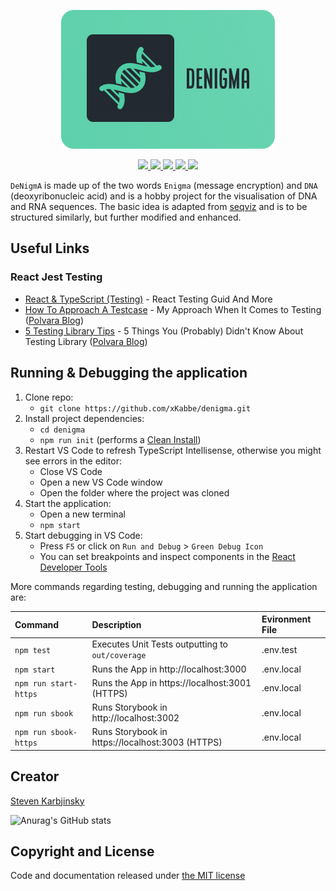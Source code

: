 <p align="center">
  <img src="public/denigma_logo.png">
</p>

<p align="center">
  <a href='https://github.dev/xKabbe/denigma/blob/master' alt="Open in VSCode">
    <img src="https://img.shields.io/badge/Open%20in%20Visual%20Studio%20Code-blue?logo=visualstudiocode&logoColor=blue&labelColor=555" />
  </a>
  <a href='https://github.com/xKabbe/denigma/actions/workflows/test_react_application.yml' alt="Test React Application">
    <img src="https://github.com/xKabbe/denigma/actions/workflows/test_react_application.yml/badge.svg" />
  </a>
  <a href='https://coveralls.io/github/xKabbe/denigma?branch=master' alt="Coverage Status">
    <img src="https://coveralls.io/repos/github/xKabbe/denigma/badge.svg?branch=master" />
  </a>
  <a href='https://github.com/xKabbe/denigma/issues?q=is%3Aissue+is%3Aopen' alt="GitHub issues">
    <img src="https://img.shields.io/github/issues/xKabbe/denigma?color=blue&logo=github" />
  </a>
  <a href='https://github.com/xKabbe/denigma/issues?q=is%3Aissue+is%3Aclosed' alt="GitHub closed issues">
    <img src="https://img.shields.io/github/issues-closed/xKabbe/denigma?color=success&logo=github" />
  </a>
</p>

`DeNigmA` is made up of the two words `Enigma` (message encryption) and `DNA` (deoxyribonucleic acid) and is a hobby project for the visualisation of DNA and RNA sequences. The basic idea is adapted from [seqviz](https://github.com/Lattice-Automation/seqviz) and is to be structured similarly, but further modified and enhanced.

## Useful Links

### React Jest Testing

- [React & TypeScript (Testing)](https://components.guide/) - React Testing Guid And More
- [How To Approach A Testcase](https://polvara.me/posts/my-approach-when-it-comes-to-testing) - My Approach When It Comes to Testing ([Polvara Blog](https://polvara.me/))
- [5 Testing Library Tips](https://polvara.me/posts/five-things-you-didnt-know-about-testing-library) - 5 Things You (Probably) Didn't Know About Testing Library ([Polvara Blog](https://polvara.me/))

## Running & Debugging the application

1. Clone repo:
   - `git clone https://github.com/xKabbe/denigma.git`
2. Install project dependencies:
   - `cd denigma`
   - `npm run init` (performs a [Clean Install](https://docs.npmjs.com/cli/v8/commands/npm-ci))
3. Restart VS Code to refresh TypeScript Intellisense, otherwise you might see errors in the editor:
   - Close VS Code
   - Open a new VS Code window
   - Open the folder where the project was cloned
4. Start the application:
   - Open a new terminal
   - `npm start`
5. Start debugging in VS Code:
   - Press `F5` or click on `Run and Debug` > `Green Debug Icon`
   - You can set breakpoints and inspect components in the [React Developer Tools](https://chrome.google.com/webstore/detail/react-developer-tools/fmkadmapgofadopljbjfkapdkoienihi)

More commands regarding testing, debugging and running the application are:

| Command               | Description                                      | Evironment File |
| :-------------------- | :----------------------------------------------- | :-------------- |
| `npm test`            | Executes Unit Tests outputting to `out/coverage` | .env.test       |
| `npm start`           | Runs the App in http://localhost:3000            | .env.local      |
| `npm run start-https` | Runs the App in https://localhost:3001 (HTTPS)   | .env.local      |
| `npm run sbook`       | Runs Storybook in http://localhost:3002          | .env.local      |
| `npm run sbook-https` | Runs Storybook in https://localhost:3003 (HTTPS) | .env.local      |

## Creator

[Steven Karbjinsky](https://github.com/xKabbe)

![Anurag's GitHub stats](https://github-readme-stats.vercel.app/api?username=xKabbe)

## Copyright and License

Code and documentation released under [the MIT license](https://github.com/xKabbe/denigma/blob/master/LICENSE)
